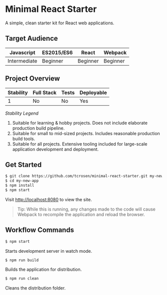 # Minimal React Starter

A simple, clean starter kit for React web applications.

## Target Audience

| Javascript | ES2015/ES6 | React | Webpack |
|---|---|---|---|
| Intermediate | Beginner | Beginner | Beginner |

## Project Overview

| Stability | Full Stack | Tests | Deployable
|---|---|---|---|
| 1 | No | No | Yes

*Stability Legend*

1. Suitable for learning & hobby projects.  Does not include elaborate production build pipeline.
2. Suitable for small to mid-sized projects.  Includes reasonable production build tools.
3. Suitable for all projects. Extensive tooling included for large-scale application development and deployment.

## Get Started

```sh
$ git clone https://github.com/tcrosen/minimal-react-starter.git my-new-app
$ cd my-new-app
$ npm install
$ npm start
```

Visit [http://localhost:8080]() to view the site.  

> Tip: While this is running, any changes made to the code will cause Webpack to recompile the application
and reload the browser.

## Workflow Commands

```sh
$ npm start
```

Starts development server in watch mode.

```sh
$ npm run build
```

Builds the application for distribution.

```sh
$ npm run clean
```

Cleans the distribution folder.
